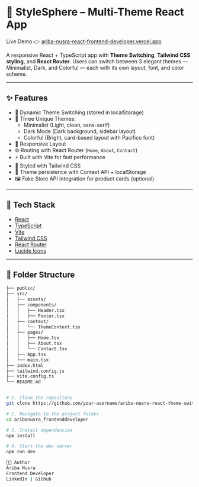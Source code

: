# 🌈 StyleSphere – Multi-Theme React App

Live Demo 👉 [ariba-nusra-react-frontend-developer.vercel.app](https://ariba-nusra-react-frontend-developer.vercel.app)

A responsive React + TypeScript app with **Theme Switching**, **Tailwind CSS styling**, and **React Router**. Users can switch between 3 elegant themes — Minimalist, Dark, and Colorful — each with its own layout, font, and color scheme.

---

## ✨ Features

- 🔁 Dynamic Theme Switching (stored in localStorage)
- 🎨 Three Unique Themes:
  - Minimalist (Light, clean, sans-serif)
  - Dark Mode (Dark background, sidebar layout)
  - Colorful (Bright, card-based layout with Pacifico font)
- 📱 Responsive Layout
- 🌐 Routing with React Router (`Home`, `About`, `Contact`)
- ⚡️ Built with Vite for fast performance
- 💅 Styled with Tailwind CSS
- 💾 Theme persistence with Context API + localStorage
- 🖼️ Fake Store API integration for product cards (optional)

---

## 🚀 Tech Stack

- [React](https://reactjs.org/)
- [TypeScript](https://www.typescriptlang.org/)
- [Vite](https://vitejs.dev/)
- [Tailwind CSS](https://tailwindcss.com/)
- [React Router](https://reactrouter.com/)
- [Lucide Icons](https://lucide.dev/)

---


## 🧠 Folder Structure

```bash
├── public/
├── src/
│   ├── assets/
│   ├── components/
│   │   ├── Header.tsx
│   │   ├── Footer.tsx
│   ├── context/
│   │   └── ThemeContext.tsx
│   ├── pages/
│   │   ├── Home.tsx
│   │   ├── About.tsx
│   │   └── Contact.tsx
│   ├── App.tsx
│   └── main.tsx
├── index.html
├── tailwind.config.js
├── vite.config.ts
└── README.md


# 1. Clone the repository
git clone https://github.com/your-username/ariba-nusra-react-theme-switcher.git

# 2. Navigate to the project folder
cd aribanusra_frontenddeveloper

# 3. Install dependencies
npm install

# 4. Start the dev server
npm run dev

👩‍💻 Author
Ariba Nusra
Frontend Developer
LinkedIn | GitHub
